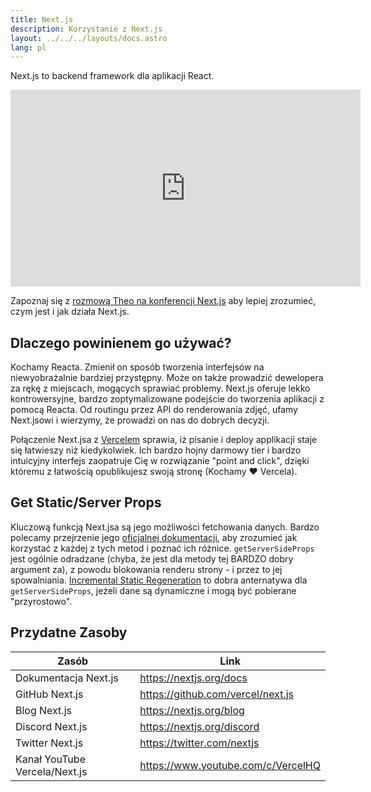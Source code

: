 ```yaml
---
title: Next.js
description: Korzystanie z Next.js
layout: ../../../layouts/docs.astro
lang: pl
---
```


Next.js to backend framework dla aplikacji React.

<div class="embed">
<iframe width="560" height="315" src="https://www.youtube.com/embed/W4UhNo3HAMw" title="Next.js is a backend framework" frameborder="0" allow="accelerometer; autoplay; clipboard-write; encrypted-media; gyroscope; picture-in-picture" allowfullscreen></iframe>
</div>

Zapoznaj się z [rozmową Theo na konferencji Next.js](https://www.youtube.com/watch?v=W4UhNo3HAMw) aby lepiej zrozumieć, czym jest i jak działa Next.js.</p>

## Dlaczego powinienem go używać?

Kochamy Reacta. Zmienił on sposób tworzenia interfejsów na niewyobrażalnie bardziej przystępny. Może on także prowadzić dewelopera za rękę z miejscach, mogących sprawiać problemy. Next.js oferuje lekko kontrowersyjne, bardzo zoptymalizowane podejście do tworzenia aplikacji z pomocą Reacta. Od routingu przez API do renderowania zdjęć, ufamy Next.jsowi i wierzymy, że prowadzi on nas do dobrych decyzji.

Połączenie Next.jsa z [Vercelem](https://vercel.com/) sprawia, iż pisanie i deploy applikacji staje się łatwieszy niż kiedykolwiek. Ich bardzo hojny darmowy tier i bardzo intuicyjny interfejs zaopatruje Cię w rozwiązanie "point and click", dzięki któremu z łatwością opublikujesz swoją stronę (Kochamy ❤️ Vercela).

## Get Static/Server Props

Kluczową funkcją Next.jsa są jego możliwości fetchowania danych. Bardzo polecamy przejrzenie jego [oficjalnej dokumentacji](https://nextjs.org/docs/basic-features/data-fetching), aby zrozumieć jak korzystać z każdej z tych metod i poznać ich różnice. `getServerSideProps` jest ogólnie odradzane (chyba, że jest dla metody tej BARDZO dobry argument za), z powodu blokowania renderu strony - i przez to jej spowalniania. [Incremental Static Regeneration](https://nextjs.org/docs/basic-features/data-fetching/incremental-static-regeneration) to dobra anternatywa dla `getServerSideProps`, jeżeli dane są dynamiczne i mogą być pobierane "przyrostowo".

## Przydatne Zasoby

| Zasób                         | Link                               |
| ----------------------------- | ---------------------------------- |
| Dokumentacja Next.js          | https://nextjs.org/docs            |
| GitHub Next.js                | https://github.com/vercel/next.js  |
| Blog Next.js                  | https://nextjs.org/blog            |
| Discord Next.js               | https://nextjs.org/discord         |
| Twitter Next.js               | https://twitter.com/nextjs         |
| Kanał YouTube Vercela/Next.js | https://www.youtube.com/c/VercelHQ |
